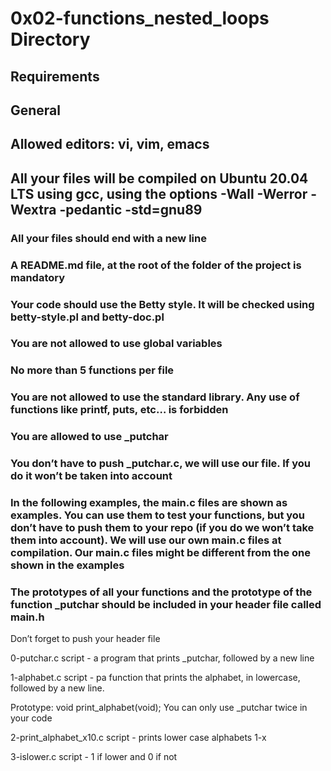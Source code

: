 
# 0x02-functions_nested_loops Directory


## Requirements
## General


## Allowed editors: vi, vim, emacs

## All your files will be compiled on Ubuntu 20.04 LTS using gcc, using the options -Wall -Werror -Wextra -pedantic -std=gnu89

### All your files should end with a new line

### A README.md file, at the root of the folder of the project is mandatory

### Your code should use the Betty style. It will be checked using betty-style.pl and betty-doc.pl

### You are not allowed to use global variables

### No more than 5 functions per file

### You are not allowed to use the standard library. Any use of functions like printf, puts, etc… is forbidden

### You are allowed to use _putchar

### You don’t have to push _putchar.c, we will use our file. If you do it won’t be taken into account

### In the following examples, the main.c files are shown as examples. You can use them to test your functions, but you don’t have to push them to your repo (if you do we won’t take them into account). We will use our own main.c files at compilation. Our main.c files might be different from the one shown in the examples

### The prototypes of all your functions and the prototype of the function _putchar should be included in your header file called main.h
Don’t forget to push your header file


 0-putchar.c script -  a program that prints _putchar, followed by a new line

 1-alphabet.c script - pa function that prints the alphabet, in lowercase, followed by a new line.

Prototype: void print_alphabet(void);
You can only use _putchar twice in your code


 2-print_alphabet_x10.c script - prints lower case alphabets 1-x 

3-islower.c script - 1 if lower and 0 if not


